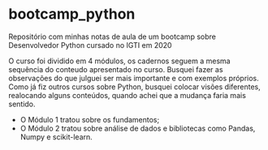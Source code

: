 # bootcamp_python
Repositório com minhas notas de aula de um bootcamp sobre Desenvolvedor Python cursado no IGTI em 2020


O curso foi dividido em 4 módulos, os cadernos seguem a mesma sequência do conteudo apresentado no curso.
Busquei fazer as observações do que julguei ser mais importante e com exemplos próprios. Como já fiz outros cursos sobre Python, busquei colocar visões diferentes, realocando alguns conteúdos, quando achei que a mudança faria mais sentido.

* O Módulo 1 tratou sobre os fundamentos;
* O Módulo 2 tratou sobre análise de dados e bibliotecas como Pandas, Numpy e scikit-learn.
